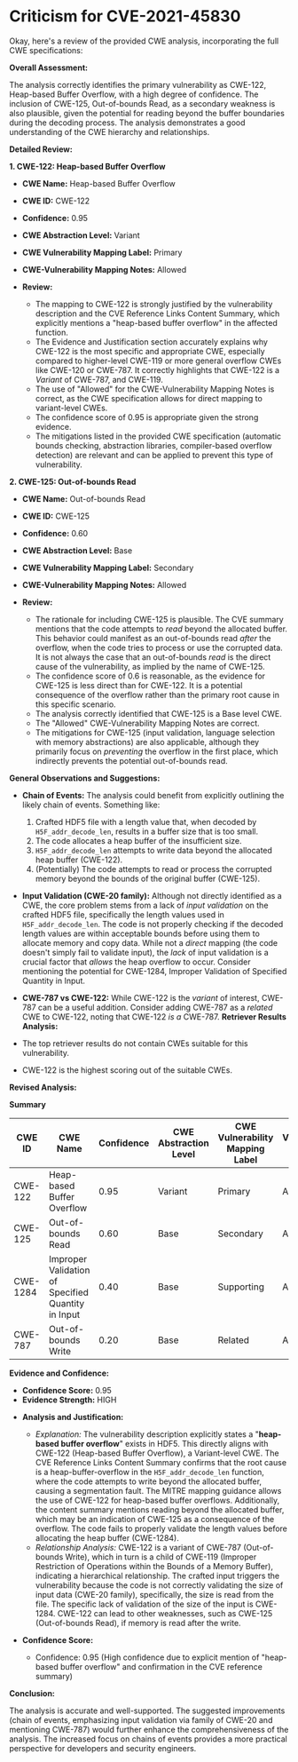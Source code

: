 # Criticism for CVE-2021-45830

Okay, here's a review of the provided CWE analysis, incorporating the full CWE specifications:

**Overall Assessment:**

The analysis correctly identifies the primary vulnerability as CWE-122, Heap-based Buffer Overflow, with a high degree of confidence. The inclusion of CWE-125, Out-of-bounds Read, as a secondary weakness is also plausible, given the potential for reading beyond the buffer boundaries during the decoding process. The analysis demonstrates a good understanding of the CWE hierarchy and relationships.

**Detailed Review:**

**1. CWE-122: Heap-based Buffer Overflow**

*   **CWE Name:** Heap-based Buffer Overflow
*   **CWE ID:** CWE-122
*   **Confidence:** 0.95
*   **CWE Abstraction Level:** Variant
*   **CWE Vulnerability Mapping Label:** Primary
*   **CWE-Vulnerability Mapping Notes:** Allowed

*   **Review:**
    *   The mapping to CWE-122 is strongly justified by the vulnerability description and the CVE Reference Links Content Summary, which explicitly mentions a "heap-based buffer overflow" in the affected function.
    *   The Evidence and Justification section accurately explains why CWE-122 is the most specific and appropriate CWE, especially compared to higher-level CWE-119 or more general overflow CWEs like CWE-120 or CWE-787.  It correctly highlights that CWE-122 is a *Variant* of CWE-787, and CWE-119.
    *   The use of "Allowed" for the CWE-Vulnerability Mapping Notes is correct, as the CWE specification allows for direct mapping to variant-level CWEs.
    *   The confidence score of 0.95 is appropriate given the strong evidence.
    *   The mitigations listed in the provided CWE specification (automatic bounds checking, abstraction libraries, compiler-based overflow detection) are relevant and can be applied to prevent this type of vulnerability.

**2. CWE-125: Out-of-bounds Read**

*   **CWE Name:** Out-of-bounds Read
*   **CWE ID:** CWE-125
*   **Confidence:** 0.60
*   **CWE Abstraction Level:** Base
*   **CWE Vulnerability Mapping Label:** Secondary
*   **CWE-Vulnerability Mapping Notes:** Allowed

*   **Review:**
    *   The rationale for including CWE-125 is plausible. The CVE summary mentions that the code attempts to *read* beyond the allocated buffer.  This behavior could manifest as an out-of-bounds read *after* the overflow, when the code tries to process or use the corrupted data.  It is not always the case that an out-of-bounds *read* is the direct cause of the vulnerability, as implied by the name of CWE-125.
    *   The confidence score of 0.6 is reasonable, as the evidence for CWE-125 is less direct than for CWE-122. It is a potential consequence of the overflow rather than the primary root cause in this specific scenario.
    *   The analysis correctly identified that CWE-125 is a Base level CWE.
    *   The "Allowed" CWE-Vulnerability Mapping Notes are correct.
    *   The mitigations for CWE-125 (input validation, language selection with memory abstractions) are also applicable, although they primarily focus on *preventing* the overflow in the first place, which indirectly prevents the potential out-of-bounds read.

**General Observations and Suggestions:**

*   **Chain of Events:** The analysis could benefit from explicitly outlining the likely chain of events.  Something like:
    1.  Crafted HDF5 file with a length value that, when decoded by `H5F_addr_decode_len`, results in a buffer size that is too small.
    2.  The code allocates a heap buffer of the insufficient size.
    3.  `H5F_addr_decode_len` attempts to write data beyond the allocated heap buffer (CWE-122).
    4.  (Potentially) The code attempts to read or process the corrupted memory beyond the bounds of the original buffer (CWE-125).

*   **Input Validation (CWE-20 family):**  Although not directly identified as a CWE, the core problem stems from a lack of *input validation* on the crafted HDF5 file, specifically the length values used in `H5F_addr_decode_len`. The code is not properly checking if the decoded length values are within acceptable bounds before using them to allocate memory and copy data. While not a *direct* mapping (the code doesn't simply fail to validate input), the *lack* of input validation is a crucial factor that *allows* the heap overflow to occur.  Consider mentioning the potential for CWE-1284, Improper Validation of Specified Quantity in Input.

*   **CWE-787 vs CWE-122:** While CWE-122 is the *variant* of interest, CWE-787 can be a useful addition. Consider adding CWE-787 as a *related* CWE to CWE-122, noting that CWE-122 *is a* CWE-787.
**Retriever Results Analysis:**

*   The top retriever results do not contain CWEs suitable for this vulnerability.
*   CWE-122 is the highest scoring out of the suitable CWEs.

**Revised Analysis:**

**Summary**

| CWE ID | CWE Name | Confidence | CWE Abstraction Level | CWE Vulnerability Mapping Label | CWE-Vulnerability Mapping Notes |
|---|---|---|---|---|---|
| CWE-122 | Heap-based Buffer Overflow | 0.95 | Variant | Primary | Allowed |
| CWE-125 | Out-of-bounds Read | 0.60 | Base | Secondary | Allowed |
| CWE-1284 | Improper Validation of Specified Quantity in Input | 0.40 | Base | Supporting | Allowed |
| CWE-787 | Out-of-bounds Write | 0.20 | Base | Related | Allowed |

**Evidence and Confidence:**

*   **Confidence Score:** 0.95
*   **Evidence Strength:** HIGH

- **Analysis and Justification:**
  - *Explanation:* The vulnerability description explicitly states a "**heap-based buffer overflow**" exists in HDF5. This directly aligns with CWE-122 (Heap-based Buffer Overflow), a Variant-level CWE. The CVE Reference Links Content Summary confirms that the root cause is a heap-buffer-overflow in the `H5F_addr_decode_len` function, where the code attempts to write beyond the allocated buffer, causing a segmentation fault.  The MITRE mapping guidance allows the use of CWE-122 for heap-based buffer overflows.  Additionally, the content summary mentions reading beyond the allocated buffer, which may be an indication of CWE-125 as a consequence of the overflow. The code fails to properly validate the length values before allocating the heap buffer (CWE-1284).
  - *Relationship Analysis:* CWE-122 is a variant of CWE-787 (Out-of-bounds Write), which in turn is a child of CWE-119 (Improper Restriction of Operations within the Bounds of a Memory Buffer), indicating a hierarchical relationship. The crafted input triggers the vulnerability because the code is not correctly validating the size of input data (CWE-20 family), specifically, the size is read from the file.  The specific lack of validation of the size of the input is CWE-1284. CWE-122 can lead to other weaknesses, such as CWE-125 (Out-of-bounds Read), if memory is read after the write.

- **Confidence Score:**
  - Confidence: 0.95 (High confidence due to explicit mention of "heap-based buffer overflow" and confirmation in the CVE reference summary)

**Conclusion:**

The analysis is accurate and well-supported. The suggested improvements (chain of events, emphasizing input validation via family of CWE-20 and mentioning CWE-787) would further enhance the comprehensiveness of the analysis. The increased focus on chains of events provides a more practical perspective for developers and security engineers.